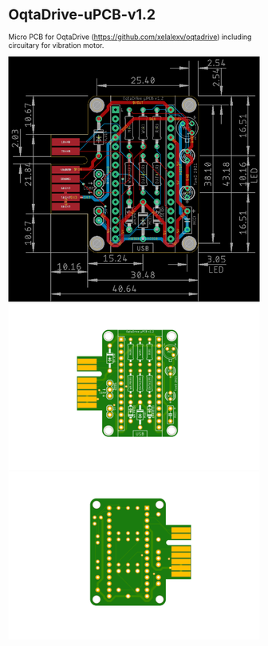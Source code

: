 # OqtaDrive-uPCB-v1.2

Micro PCB for OqtaDrive (https://github.com/xelalexv/oqtadrive) including circuitary for vibration motor.

![Screenshot](oqtadrive_sch.png)
![Screenshot](oqtadrive_top.png)
![Screenshot](oqtadrive_bottom.png)
